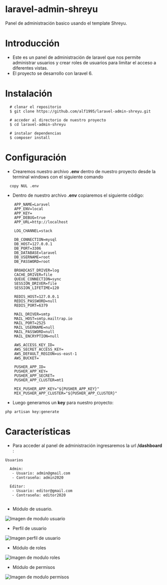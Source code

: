 # laravel-admin-shreyu
Panel de administración basico usando el template Shreyu.

# Introducción

- Este es un panel de administración de laravel que nos permite administrar usuarios y crear roles de usuarios para limitar el acceso a diferentes vistas.
- El proyecto se desarrollo con laravel 6.

# Instalación
```
  # clonar el repositorio
  $ git clone https://github.com/alf1995/laravel-admin-shreyu.git
  
  # acceder al directorio de nuestro proyecto
  $ cd laravel-admin-shreyu
  
  # instalar dependencias
  $ composer install
```
# Configuración

- Crearemos nuestro archivo **.env** dentro de nuestro proyecto desde la terminal windows con el siguiente comando
```
  copy NUL .env
```
- Dentro de nuestro archivo **.env** copiaremos el siguiente código:
```
    APP_NAME=Laravel
    APP_ENV=local
    APP_KEY=
    APP_DEBUG=true
    APP_URL=http://localhost

    LOG_CHANNEL=stack

    DB_CONNECTION=mysql
    DB_HOST=127.0.0.1
    DB_PORT=3306
    DB_DATABASE=laravel
    DB_USERNAME=root
    DB_PASSWORD=root

    BROADCAST_DRIVER=log
    CACHE_DRIVER=file
    QUEUE_CONNECTION=sync
    SESSION_DRIVER=file
    SESSION_LIFETIME=120

    REDIS_HOST=127.0.0.1
    REDIS_PASSWORD=null
    REDIS_PORT=6379

    MAIL_DRIVER=smtp
    MAIL_HOST=smtp.mailtrap.io
    MAIL_PORT=2525
    MAIL_USERNAME=null
    MAIL_PASSWORD=null
    MAIL_ENCRYPTION=null

    AWS_ACCESS_KEY_ID=
    AWS_SECRET_ACCESS_KEY=
    AWS_DEFAULT_REGION=us-east-1
    AWS_BUCKET=

    PUSHER_APP_ID=
    PUSHER_APP_KEY=
    PUSHER_APP_SECRET=
    PUSHER_APP_CLUSTER=mt1

    MIX_PUSHER_APP_KEY="${PUSHER_APP_KEY}"
    MIX_PUSHER_APP_CLUSTER="${PUSHER_APP_CLUSTER}"
```
- Luego generamos un **key** para nuestro proyecto:

```
php artisan key:generate
```
# Características

- Para acceder al panel de administración ingresaremos la url **/dashboard** :
```
Usuarios

  Admin:
   - Usuario: admin@gmail.com
   - Contraseña: admin2020
   
  Editor:
   - Usuario: editor@gmail.com
   - Contraseña: editor2020
    
```

- Módulo de usuario.

![Imagen de modulo usuario](https://i.imgur.com/KaVi86i.png)

- Perfil de usuario

![Imagen perfil de usuario](https://i.imgur.com/lLFBf6T.png)

- Módulo de roles

![Imagen de modulo roles](https://i.imgur.com/6UTKncr.png)

- Módulo de permisos

![Imagen de modulo permisos](https://i.imgur.com/OdQUtKN.png)
